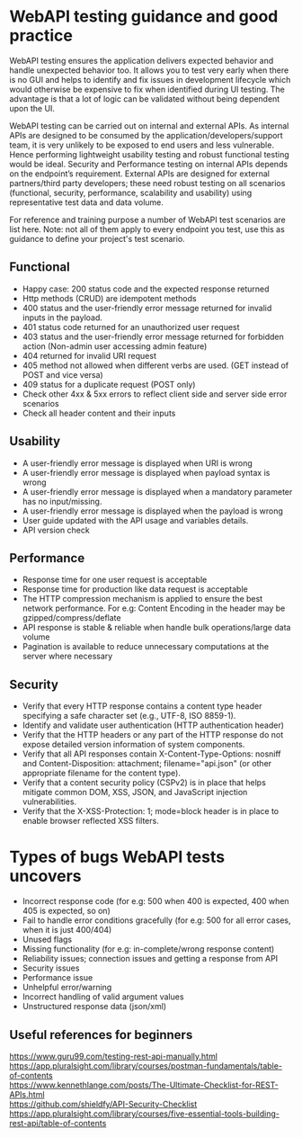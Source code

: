 # WebAPI testing guidance and good practice 

WebAPI testing ensures the application delivers expected behavior and handle unexpected behavior too. It allows you to test very early when there is no GUI and helps to identify and fix issues in development lifecycle which would otherwise be expensive to fix when identified during UI testing. The advantage is that a lot of logic can be validated without being dependent upon the UI.

WebAPI testing can be carried out on internal and external APIs. As internal APIs are designed to be consumed by the application/developers/support team, it is very unlikely to be exposed to end users and less vulnerable. Hence performing lightweight usability testing and robust functional testing would be ideal. Security and Performance testing on internal APIs depends on the endpoint’s requirement. External APIs are designed for external partners/third party developers; these need robust testing on all scenarios (functional, security, performance, scalability and usability) using representative test data and data volume. 

For reference and training purpose a number of WebAPI test scenarios are list here. Note: not all of them apply to every endpoint you test, use this as guidance to define your project's test scenario.  

## Functional
- Happy case: 200 status code and the expected response returned
- Http methods (CRUD) are idempotent methods
- 400 status and the user-friendly error message returned for invalid inputs in the payload.
- 401 status code returned for an unauthorized user request
- 403 status and the user-friendly error message returned for forbidden action (Non-admin user accessing admin feature)
- 404 returned for invalid URI request
- 405 method not allowed when different verbs are used. (GET instead of POST and vice versa)
- 409 status for a duplicate request (POST only)
- Check other 4xx & 5xx errors to reflect client side and server side error scenarios
- Check all header content and their inputs

## Usability
- A user-friendly error message is displayed when URI is wrong
- A user-friendly error message is displayed when payload syntax is wrong
- A user-friendly error message is displayed when a mandatory parameter has no input/missing.
- A user-friendly error message is displayed when the payload is wrong
- User guide updated with the API usage and variables details.
- API version check

## Performance
- Response time for one user request is acceptable
- Response time for production like data request is acceptable
- The HTTP compression mechanism is applied to ensure the best network performance. For e.g: Content Encoding in the header may be gzipped/compress/deflate
- API response is stable & reliable when handle bulk operations/large data volume
- Pagination is available to reduce unnecessary computations at the server where necessary

## Security
- Verify that every HTTP response contains a content type header specifying a safe character set (e.g., UTF-8, ISO 8859-1).
- Identify and validate user authentication (HTTP authentication header)
- Verify that the HTTP headers or any part of the HTTP response do not expose detailed version information of system components.
- Verify that all API responses contain X-Content-Type-Options: nosniff and Content-Disposition: attachment; filename="api.json" (or other appropriate filename for the content type).
- Verify that a content security policy (CSPv2) is in place that helps mitigate common DOM, XSS, JSON, and JavaScript injection vulnerabilities.
- Verify that the X-XSS-Protection: 1; mode=block header is in place to enable browser reflected XSS filters.

# Types of bugs WebAPI tests uncovers
- Incorrect response code (for e.g: 500 when 400 is expected, 400 when 405 is expected, so on)
- Fail to handle error conditions gracefully (for e.g: 500 for all error cases, when it is just 400/404)
- Unused flags
- Missing functionality (for e.g: in-complete/wrong response content)
- Reliability issues; connection issues and getting a response from API
- Security issues
- Performance issue
- Unhelpful error/warning
- Incorrect handling of valid argument values
- Unstructured response data (json/xml)

## Useful references for beginners 

https://www.guru99.com/testing-rest-api-manually.html  
https://app.pluralsight.com/library/courses/postman-fundamentals/table-of-contents  
https://www.kennethlange.com/posts/The-Ultimate-Checklist-for-REST-APIs.html  
https://github.com/shieldfy/API-Security-Checklist  
https://app.pluralsight.com/library/courses/five-essential-tools-building-rest-api/table-of-contents
